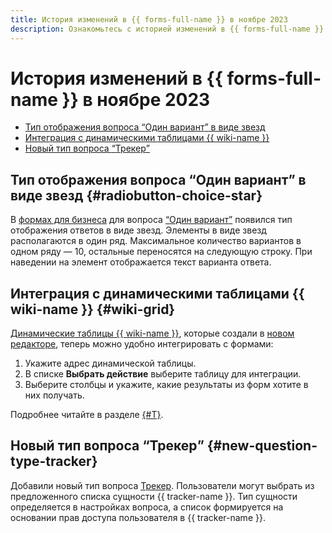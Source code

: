 ```yaml
---
title: История изменений в {{ forms-full-name }} в ноябре 2023
description: Ознакомьтесь с историей изменений в {{ forms-full-name }} за ноябрь 2023.
---
```


# История изменений в {{ forms-full-name }} в ноябре 2023

* [Тип отображения вопроса <q>Один вариант</q> в виде звезд](#radiobutton-choice-star)
* [Интеграция с динамическими таблицами {{ wiki-name }}](#wiki-grid)
* [Новый тип вопроса <q>Трекер</q>](#new-question-type-tracker)

## Тип отображения вопроса <q>Один вариант</q> в виде звезд {#radiobutton-choice-star}

В [формах для бизнеса](../forms-for-org.md) для вопроса [<q>Один вариант</q>](../blocks-ref/radiobutton.md) появился тип отображения ответов в виде звезд. Элементы в виде звезд располагаются в один ряд. Максимальное количество вариантов в одном ряду — 10, остальные переносятся на следующую строку. При наведении на элемент отображается текст варианта ответа.

## Интеграция с динамическими таблицами {{ wiki-name }} {#wiki-grid}

[Динамические таблицы {{ wiki-name }}](../../wiki/create-grid.md), которые создали в [новом редакторе](../../wiki/pages-types.md#new-editor), теперь можно удобно интегрировать с формами:

1. Укажите адрес динамической таблицы.
1. В списке **Выбрать действие** выберите таблицу для интеграции.
1. Выберите столбцы и укажите, какие результаты из форм хотите в них получать.

Подробнее читайте в разделе [{#T}](../send-wiki.md#grid).

## Новый тип вопроса <q>Трекер</q> {#new-question-type-tracker}

Добавили новый тип вопроса [Трекер](../blocks-ref/tracker.md). Пользователи могут выбрать из предложенного списка сущности {{ tracker-name }}. Тип сущности определяется в настройках вопроса, а список формируется на основании прав доступа пользователя в {{ tracker-name }}.